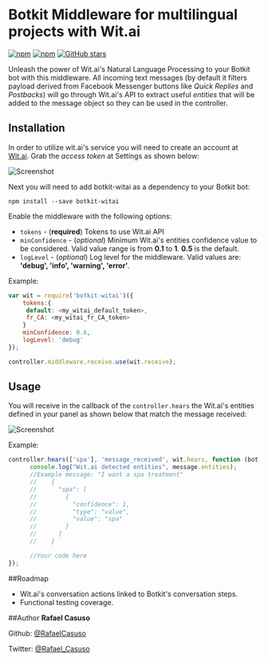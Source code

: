 # Botkit Middleware for multilingual projects with Wit.ai
[![npm](https://img.shields.io/npm/dt/botkit-witai.svg)]() [![npm](https://img.shields.io/npm/l/botkit-witai.svg?style=flat)]() [![GitHub stars](https://img.shields.io/github/stars/mrbot-ai/botkit-witai-multilingual.svg?style=social&label=Star)]()

Unleash the power of Wit.ai's Natural Language Processing to your Botkit bot with this middleware. All incoming text messages (by default it filters payload derived from Facebook Messenger buttons like *Quick Replies* and *Postbacks*) will go through Wit.ai's API to extract useful *entities* that will be added to the message object so they can be used in the controller.


## Installation
In order to utilize wit.ai's service you will need to create an account at [Wit.ai](https://wit.ai/). Grab the *access token* at Settings as shown below:

![Screenshot](https://s30.postimg.org/5o330d21t/Wit_ai_screenshot.png)


Next you will need to add botkit-witai as a dependency to your Botkit bot:

```
npm install --save botkit-witai
```

Enable the middleware with the following options:
* `tokens` - (**required**) Tokens to use Wit.ai API
* `minConfidence` - (*optional*) Minimum Wit.ai's entities confidence value to be considered. Valid value range is from **0.1** to **1**. **0.5** is the default.
* `logLevel` - (*optional*) Log level for the middleware. Valid values are: **'debug', 'info', 'warning', 'error'**.

Example:
```js
var wit = require('botkit-witai')({
    tokens:{
     default: <my_witai_default_token>,
     fr_CA: <my_witai_fr_CA_token>
    }
    minConfidence: 0.6,
    logLevel: 'debug'
});

controller.middleware.receive.use(wit.receive);
```
## Usage
You will receive in the callback of the `controller.hears` the Wit.ai's entities defined in your panel as shown below that match the message received:

![Screenshot](https://s24.postimg.org/3xbepffo5/Wit_ai_screenshot_2.png)

Example:

```js
controller.hears(['spa'], 'message_received', wit.hears, function (bot, message) {
      console.log("Wit.ai detected entities", message.entities);
      //Example message: "I want a spa treatment"
      //    {
      //      "spa": [
      //        {
      //          "confidence": 1,
      //          "type": "value",
      //          "value": "spa"
      //        }
      //      ]
      //    }

      //Your code here
});
```
##Roadmap

* Wit.ai's conversation actions linked to Botkit's conversation steps.
* Functional testing coverage.

##Author
**Rafael Casuso**

Github: [@RafaelCasuso](https://github.com/RafaelCasuso)

Twitter: [@Rafael_Casuso](https://twitter.com/rafael_casuso)
